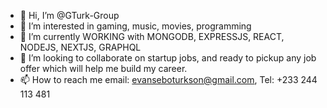 - 👋 Hi, I’m @GTurk-Group
- 👀 I’m interested in gaming, music, movies, programming
- 🌱 I’m currently WORKING with MONGODB, EXPRESSJS, REACT, NODEJS, NEXTJS, GRAPHQL 
- 💞️ I’m looking to collaborate on startup jobs, and ready to pickup any job offer which will help me build my career.
- 📫 How to reach me email: evanseboturkson@gmail.com, Tel: +233 244 113 481

<!---
GTurk-Group/GTurk-Group is a ✨ special ✨ repository because its `README.md` (this file) appears on your GitHub profile.
You can click the Preview link to take a look at your changes.
--->
